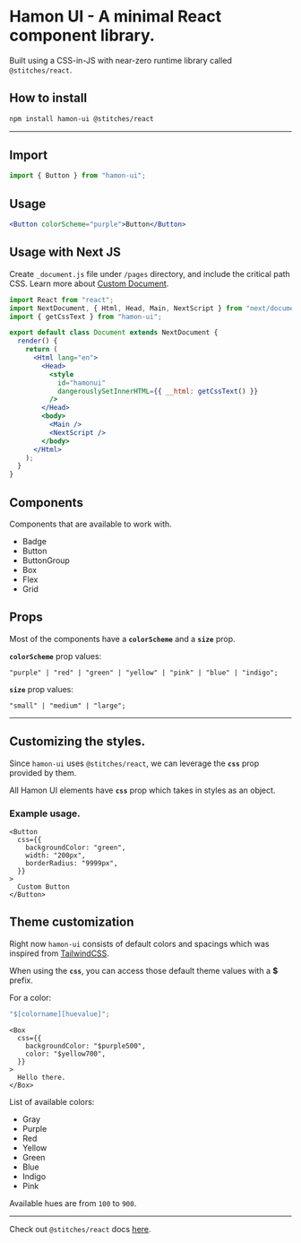 # Hamon UI - A minimal React component library.

Built using a CSS-in-JS with near-zero runtime library called `@stitches/react`.

## How to install

```bash
npm install hamon-ui @stitches/react
```

---

## Import

```jsx
import { Button } from "hamon-ui";
```

## Usage

```jsx
<Button colorScheme="purple">Button</Button>
```

## Usage with Next JS

Create `_document.js` file under `/pages` directory, and include the critical path CSS. Learn more about [Custom Document](https://nextjs.org/docs/advanced-features/custom-document).

```jsx
import React from "react";
import NextDocument, { Html, Head, Main, NextScript } from "next/document";
import { getCssText } from "hamon-ui";

export default class Document extends NextDocument {
  render() {
    return (
      <Html lang="en">
        <Head>
          <style
            id="hamonui"
            dangerouslySetInnerHTML={{ __html: getCssText() }}
          />
        </Head>
        <body>
          <Main />
          <NextScript />
        </body>
      </Html>
    );
  }
}
```

## Components

Components that are available to work with.

- Badge
- Button
- ButtonGroup
- Box
- Flex
- Grid

## Props

Most of the components have a **`colorScheme`** and a **`size`** prop.

**`colorScheme`** prop values:

```tsx
"purple" | "red" | "green" | "yellow" | "pink" | "blue" | "indigo";
```

**`size`** prop values:

```tsx
"small" | "medium" | "large";
```

---

## Customizing the styles.

Since `hamon-ui` uses `@stitches/react`, we can leverage the **`css`** prop provided by them.

All Hamon UI elements have **`css`** prop which takes in styles as an object.

### Example usage.

```tsx
<Button
  css={{
    backgroundColor: "green",
    width: "200px",
    borderRadius: "9999px",
  }}
>
  Custom Button
</Button>
```

## Theme customization

Right now `hamon-ui` consists of default colors and spacings which was inspired from [TailwindCSS](https://tailwindcss.com/docs/customizing-colors).

When using the **`css`**, you can access those default theme values with a **$** prefix.

For a color:

```jsx
"$[colorname][huevalue]";

```

```tsx
<Box
  css={{
    backgroundColor: "$purple500",
    color: "$yellow700",
  }}
>
  Hello there.
</Box>
```

List of available colors:

- Gray
- Purple
- Red
- Yellow
- Green
- Blue
- Indigo
- Pink

Available hues are from `100` to `900`.

---

Check out `@stitches/react` docs [here](https://stitches.dev/).
